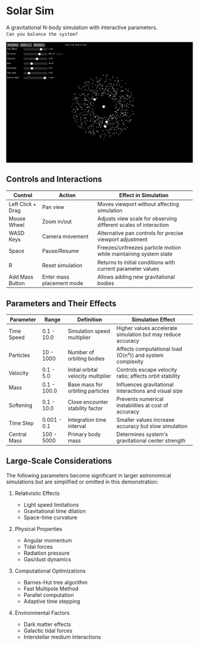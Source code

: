 # Solar Sim
A gravitational N-body simulation with interactive parameters.  
`Can you balance the system?`

![SolarSim](solarsim.gif)

## Controls and Interactions

| Control | Action | Effect in Simulation |
|---------|---------|-------------------|
| Left Click + Drag | Pan view | Moves viewport without affecting simulation |
| Mouse Wheel | Zoom in/out | Adjusts view scale for observing different scales of interaction |
| WASD Keys | Camera movement | Alternative pan controls for precise viewport adjustment |
| Space | Pause/Resume | Freezes/unfreezes particle motion while maintaining system state |
| R | Reset simulation | Returns to initial conditions with current parameter values |
| Add Mass Button | Enter mass placement mode | Allows adding new gravitational bodies |

## Parameters and Their Effects

| Parameter | Range | Definition | Simulation Effect |
|-----------|-------|------------|------------------|
| Time Speed | 0.1 - 10.0 | Simulation speed multiplier | Higher values accelerate simulation but may reduce accuracy |
| Particles | 10 - 1000 | Number of orbiting bodies | Affects computational load (O(n²)) and system complexity |
| Velocity | 0.1 - 5.0 | Initial orbital velocity multiplier | Controls escape velocity ratio; affects orbit stability |
| Mass | 0.1 - 100.0 | Base mass for orbiting particles | Influences gravitational interactions and visual size |
| Softening | 0.1 - 10.0 | Close encounter stability factor | Prevents numerical instabilities at cost of accuracy |
| Time Step | 0.001 - 0.1 | Integration time interval | Smaller values increase accuracy but slow simulation |
| Central Mass | 100 - 5000 | Primary body mass | Determines system's gravitational center strength |

## Large-Scale Considerations

The following parameters become significant in larger astronomical simulations but are simplified or omitted in this demonstration:

1. Relativistic Effects
   - Light speed limitations
   - Gravitational time dilation
   - Space-time curvature

2. Physical Properties
   - Angular momentum
   - Tidal forces
   - Radiation pressure
   - Gas/dust dynamics

3. Computational Optimizations
   - Barnes-Hut tree algorithm
   - Fast Multipole Method
   - Parallel computation
   - Adaptive time stepping

4. Environmental Factors
   - Dark matter effects 
   - Galactic tidal forces
   - Interstellar medium interactions